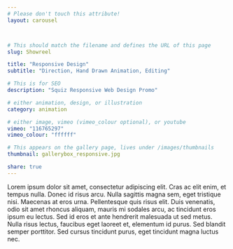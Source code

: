 ```yaml
---
# Please don't touch this attribute!
layout: carousel



# This should match the filename and defines the URL of this page
slug: Showreel

title: "Responsive Design"
subtitle: "Direction, Hand Drawn Animation, Editing"

# This is for SEO
description: "Squiz Responsive Web Design Promo"

# either animation, design, or illustration
category: animation

# either image, vimeo (vimeo_colour optional), or youtube
vimeo: "116765297"
vimeo_colour: "ffffff"

# This appears on the gallery page, lives under /images/thumbnails
thumbnail: gallerybox_responsive.jpg

share: true
---
```


Lorem ipsum dolor sit amet, consectetur adipiscing elit. Cras ac elit enim, et tempus nulla. Donec id risus arcu. Nulla sagittis magna sem, eget tristique nisi. Maecenas at eros urna. Pellentesque quis risus elit. Duis venenatis, odio sit amet rhoncus aliquam, mauris mi sodales arcu, ac tincidunt eros ipsum eu lectus. Sed id eros et ante hendrerit malesuada ut sed metus. Nulla risus lectus, faucibus eget laoreet et, elementum id purus. Sed blandit semper porttitor. Sed cursus tincidunt purus, eget tincidunt magna luctus nec.
